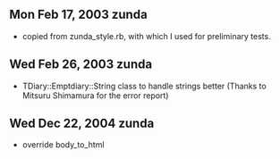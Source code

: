 ## Mon Feb 17, 2003 zunda <zunda at freeshell.org>

  * copied from zunda_style.rb, with which I used for preliminary tests.

## Wed Feb 26, 2003 zunda <zunda at freeshell.org>

 * TDiary::Emptdiary::String class to handle strings better
	(Thanks to Mitsuru Shimamura <mitsuru at diana.dti.ne.jp> for the
	error report)

## Wed Dec 22, 2004 zunda <zunda at freeshell.org>

 * override body_to_html
